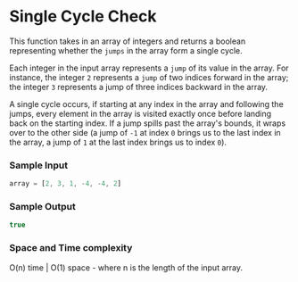 # Single Cycle Check

This function takes in an array of integers and returns a boolean representing whether the `jumps` in the array form a single cycle. 

Each integer in the input array represents a `jump` of its value in the array. For instance, the integer `2` represents a `jump` of two indices forward in the array; the integer `3` represents a jump of three indices backward in the array. 

A single cycle occurs, if starting at any index in the array and following the jumps, every element in the array is visited exactly once before landing back on the starting index. If a jump spills past the array's bounds, it wraps over to the other side (a jump of `-1` at index `0` brings us to the last index in the array, a jump of `1` at the last index brings us to index `0`). 

### Sample Input
```javascript
array = [2, 3, 1, -4, -4, 2]
```

### Sample Output
```javascript
true
```
### Space and Time complexity
O(n) time | O(1) space - where n is the length of the input array.
